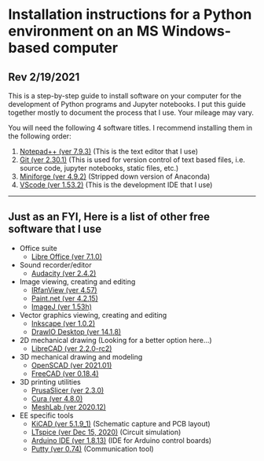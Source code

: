 # Installation instructions for a Python environment on an MS Windows-based computer
## Rev 2/19/2021

This is a step-by-step guide to install software on your computer for the development of Python programs and Jupyter notebooks.  I put this guide together mostly to document the process that I use.  Your mileage may vary.

You will need the following 4 software titles. I recommend installing them in the following order:

1) [Notepad++ (ver 7.9.3)](NotepadPlusPlus.md) (This is the text editor that I use)
2) [Git (ver 2.30.1)](Git.md)  (This is used for version control of text based files, i.e. source code, jupyter notebooks, static files, etc.)
3) [Miniforge (ver 4.9.2)](Miniforge.md)  (Stripped down version of Anaconda)
4) [VScode (ver 1.53.2)](VScode.md)  (This is the development IDE that I use)
---
## Just as an FYI, Here is a list of other free software that I use

* Office suite
    * [Libre Office (ver 7.1.0)](https://www.libreoffice.org)
* Sound recorder/editor
    * [Audacity (ver 2.4.2)](https://www.audacityteam.org)
* Image viewing, creating and editing
    * [IRfanView (ver 4.57)](https://www.irfanview.com)
    * [Paint.net (ver 4.2.15)](https://www.getpaint.net)
    * [ImageJ (ver 1.53h)](https://imagej.nih.gov/ij/)
* Vector graphics viewing, creating and editing
    * [Inkscape (ver 1.0.2)](https://inkscape.org)
    * [DrawIO Desktop (ver 14.1.8)](https://www.draw.io)
* 2D mechanical drawing (Looking for a better option here...)
    * [LibreCAD (ver 2.2.0-rc2)](https://librecad.org)
* 3D mechanical drawing and modeling
    * [OpenSCAD (ver 2021.01)](https://www.openscad.org)
    * [FreeCAD (ver 0.18.4)](https://www.freecadweb.org)
* 3D printing utilities
    * [PrusaSlicer (ver 2.3.0)](https://www.prusa3d.com/prusaslicer)
    * [Cura (ver 4.8.0)](https://ultimaker.com/software/ultimaker-cura)
    * [MeshLab (ver 2020.12)](https://www.meshlab.net)
* EE specific tools
    * [KiCAD (ver 5.1.9_1)](https://kicad-pcb.org) (Schematic capture and PCB layout)
    * [LTspice (ver Dec 15, 2020)](https://www.analog.com/en/design-center/design-tools-and-calculators/ltspice-simulator.html) (Circuit simulation)
    * [Arduino IDE (ver 1.8.13)](https://www.arduino.cc) (IDE for Arduino control boards)
    * [Putty (ver 0.74)](https://www.putty.org) (Communication tool)